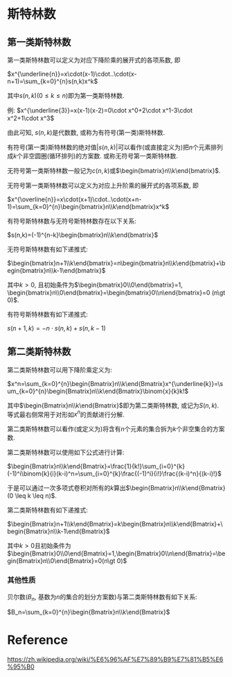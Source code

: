 # 斯特林数

## 第一类斯特林数

第一类斯特林数可以定义为对应下降阶乘的展开式的各项系数, 即

$x^{\underline{n}}=x\cdot(x-1)\cdot..\cdot(x-n+1)=\sum_{k=0}^{n}s(n,k)x^k$

其中$s(n,k) (0 \leq k \leq n)$即为第一类斯特林数.

例: $x^{\underline{3}}=x(x-1)(x-2)=0\cdot x^0+2\cdot x^1-3\cdot x^2+1\cdot x^3$

由此可知, $s(n,k)$是代数数, 或称为有符号(第一类)斯特林数.

有符号(第一类)斯特林数的绝对值$|s(n,k)|$可以看作(或直接定义为)把$n$个元素排列成$k$个非空圆圈(循环排列)的方案数. 或称无符号第一类斯特林数.

无符号第一类斯特林数一般记为$c(n,k)$或$\begin{bmatrix}n\\k\end{bmatrix}$.

无符号第一类斯特林数可以定义为对应上升阶乘的展开式的各项系数, 即

$x^{\overline{n}}=x\cdot(x+1)\cdot..\cdot(x+n-1)=\sum_{k=0}^{n}\begin{bmatrix}n\\k\end{bmatrix}x^k$

有符号斯特林数与无符号斯特林数存在以下关系:

$s(n,k)=(-1)^{n-k}\begin{bmatrix}n\\k\end{bmatrix}$

无符号斯特林数有如下递推式:

$\begin{bmatrix}n+1\\k\end{bmatrix}=n\begin{bmatrix}n\\k\end{bmatrix}+\begin{bmatrix}n\\k-1\end{bmatrix}$

其中$k\gt 0$, 且初始条件为$\begin{bmatrix}0\\0\end{bmatrix}=1, \begin{bmatrix}n\\0\end{bmatrix}=\begin{bmatrix}0\\n\end{bmatrix}=0 (n\gt 0)$.

有符号斯特林数有如下递推式:

$s(n+1,k)=-n\cdot s(n,k)+s(n,k-1)$

## 第二类斯特林数

第二类斯特林数可以用下降阶乘定义为:

$x^n=\sum_{k=0}^{n}\begin{Bmatrix}n\\k\end{Bmatrix}x^{\underline{k}}=\sum_{k=0}^{n}\begin{Bmatrix}n\\k\end{Bmatrix}\binom{x}{k}k!$

其中$\begin{Bmatrix}n\\k\end{Bmatrix}$即为第二类斯特林数, 或记为$S(n,k)$. 等式最右侧常用于对形如$x^n$的贡献进行分解.

第二类斯特林数可以看作(或定义为)将含有$n$个元素的集合拆为$k$个非空集合的方案数.

第二类斯特林数可以使用如下公式进行计算:

$\begin{Bmatrix}n\\k\end{Bmatrix}=\frac{1}{k!}\sum_{i=0}^{k}(-1)^i\binom{k}{i}(k-i)^n=\sum_{i=0}^{k}\frac{(-1)^i}{i!}\frac{(k-i)^n}{(k-i)!}$

于是可以通过一次多项式卷积对所有的$k$算出$\begin{Bmatrix}n\\k\end{Bmatrix} (0 \leq k \leq n)$.

第二类斯特林数有如下递推式:

$\begin{Bmatrix}n+1\\k\end{Bmatrix}=k\begin{Bmatrix}n\\k\end{Bmatrix}+\begin{Bmatrix}n\\k-1\end{Bmatrix}$

其中$k\gt 0$且初始条件为$\begin{Bmatrix}0\\0\end{Bmatrix}=1,\begin{Bmatrix}0\\n\end{Bmatrix}=\begin{Bmatrix}n\\0\end{Bmatrix}=0(n\gt 0)$

### 其他性质

贝尔数($B_n$, 基数为$n$的集合的划分方案数)与第二类斯特林数有如下关系:

$B_n=\sum_{k=0}^{n}\begin{Bmatrix}n\\k\end{Bmatrix}$


# Reference 

https://zh.wikipedia.org/wiki/%E6%96%AF%E7%89%B9%E7%81%B5%E6%95%B0
